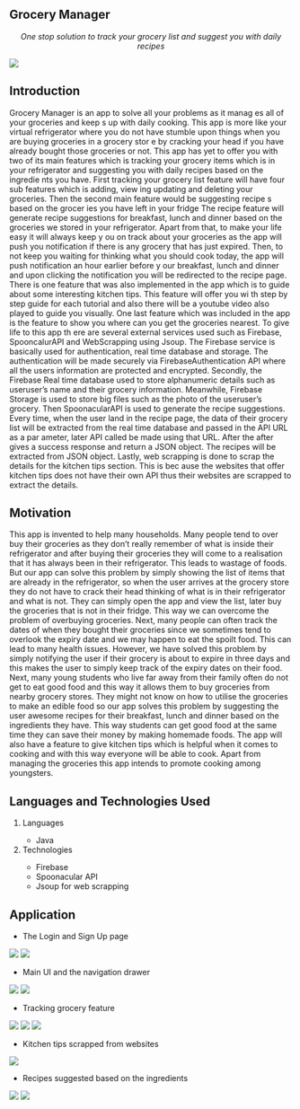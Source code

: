 ## Grocery Manager

<p align="center"><i>One stop solution to track your grocery list and suggest you with daily recipes</i></p>

<img src="https://github.com/CAT201-Project-Sharvin/GroceryManager/blob/master/images/G3.jpg" />

## Introduction

<p> Grocery
Manager is an app to solve all your problems as it manag es all of your groceries and
keep s up with daily cooking. This app is more like your virtual refrigerator where you do not
have stumble upon things when you are buying groceries in a grocery stor e by cracking your
head if you have already bought those groceries or not. This app has yet to offer you with two
of its main features which is tracking your grocery items which is in your refrigerator and
suggesting you with daily recipes based on the ingredie nts you have. First tracking your
grocery list feature will have four sub features which is adding, view ing updating and
deleting your groceries. Then the second main feature would be suggesting recipe s based on
the grocer ies you have left in your fridge The recipe feature will generate recipe suggestions
for breakfast, lunch and dinner based on the groceries we stored in your refrigerator. Apart
from that, to make your life easy it will always keep y ou on track about your groceries as the
app will push you notification if there is any grocery that has just expired. Then, to not keep
you waiting for thinking what you should cook today, the app will push notification an hour
earlier before y our breakfast, lunch and dinner and upon clicking the notification you will be
redirected to the recipe page. There is one feature that was also implemented in the app which
is to guide about some interesting kitchen tips. This feature will offer you wi th step by step
guide for each tutorial and also there will be a youtube video also played to guide you
visually. One last feature which was included in the app is the feature to show you where can
you get the groceries nearest. To give life to this app th ere are several external services used
such as Firebase, SpooncalurAPI and WebScrapping using Jsoup. The Firebase service is
basically used for authentication, real time database and storage. The authentication will be
made securely via FirebaseAuthentication API where all the users information are protected
and encrypted. Secondly, the Firebase Real time database used to store alphanumeric details
such as useruser’s name and their grocery information. Meanwhile, Firebase Storage is used to
store big files such as the photo of the useruser’s grocery. Then SpoonacularAPI is used to
generate the recipe suggestions. Every time, when the user land in the recipe page, the data of
their grocery list will be extracted from the real time database and passed in the API URL as
a par ameter, later API called be made using that URL. After the after gives a success
response and return a JSON object. The recipes will be extracted from JSON object. Lastly,
web scrapping is done to scrap the details for the kitchen tips section. This is bec ause the
websites that offer kitchen tips does not have their own API thus their websites are scrapped
to extract the details. </p>

## Motivation

<p> This app is invented to help many households. Many people tend to over buy their groceries as they don’t really remember of what is inside their refrigerator and after buying their groceries they will come to a realisation that it has always been in their refrigerator. This leads to wastage of foods. But our app can solve this problem by simply showing the list of items that are already in the refrigerator, so when the user arrives at the grocery store they do not have to crack their head thinking of what is in their refrigerator and what is not. They can simply open the app and view the list, later buy the groceries that is not in their fridge. This way we can overcome the problem of overbuying groceries. Next, many people can often track the dates of when they bought their groceries since we sometimes tend to overlook the expiry date and we may happen to eat the spoilt food. This can lead to many health issues. However, we have solved this problem by simply notifying the user if their grocery is about to expire in three days and this makes the user to simply keep track of the expiry dates on their food. Next, many young students who live far away from their family often do not get to eat good food and this way it allows them to buy groceries from nearby grocery stores. They might not know on how to utilise the groceries to make an edible food so our app solves this problem by suggesting the user awesome recipes for their breakfast, lunch and dinner based on the ingredients they have. This way students can get good food at the same time they can save their money by making homemade foods. The app will also have a feature to give kitchen tips which is helpful when it comes to cooking and with this way everyone will be able to cook. Apart from managing the groceries this app intends to promote cooking among youngsters.</p>

## Languages and Technologies Used

<ol> 
  <li>Languages</li>
    <ul>
      <li> Java </li>
    </ul>
  <li>Technologies</li>
   <ul>
      <li> Firebase </li>
      <li> Spoonacular API </li>
      <li> Jsoup for web scrapping </li>
    </ul>
 </ol>
  
  ## Application
  
  - The Login and Sign Up page
  <img src="https://github.com/CAT201-Project-Sharvin/GroceryManager/blob/master/images/G1.jpg" />
  <img src="https://github.com/CAT201-Project-Sharvin/GroceryManager/blob/master/images/G2.jpg" />
  
  - Main UI and the navigation drawer
   <img src="https://github.com/CAT201-Project-Sharvin/GroceryManager/blob/master/images/G3.jpg" />
  <img src="https://github.com/CAT201-Project-Sharvin/GroceryManager/blob/master/images/G4.jpg" />
  
  - Tracking grocery feature
  <img src="https://github.com/CAT201-Project-Sharvin/GroceryManager/blob/master/images/G5.jpg" />
  <img src="https://github.com/CAT201-Project-Sharvin/GroceryManager/blob/master/images/G6.jpg" />
  <img src="https://github.com/CAT201-Project-Sharvin/GroceryManager/blob/master/images/G7.jpg" />
  
  - Kitchen tips scrapped from websites
  
  <img src="https://github.com/CAT201-Project-Sharvin/GroceryManager/blob/master/images/G8.jpg" />
  
  - Recipes suggested based on the ingredients
  
  <img src="https://github.com/CAT201-Project-Sharvin/GroceryManager/blob/master/images/G9.jpg" />
  <img src="https://github.com/CAT201-Project-Sharvin/GroceryManager/blob/master/images/G10.jpg" />
  
  
